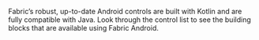 Fabric’s robust, up-to-date Android controls are built with Kotlin and are fully compatible with Java. Look through the control list to see the building blocks that are available using Fabric Android.

